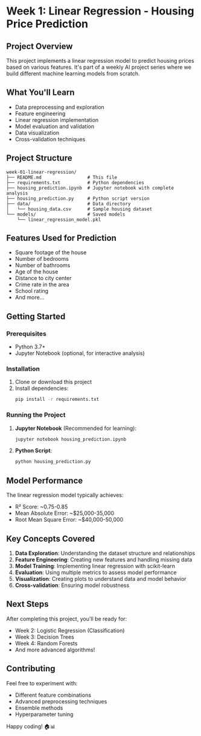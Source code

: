 # Week 1: Linear Regression - Housing Price Prediction

## Project Overview
This project implements a linear regression model to predict housing prices based on various features. It's part of a weekly AI project series where we build different machine learning models from scratch.

## What You'll Learn
- Data preprocessing and exploration
- Feature engineering
- Linear regression implementation
- Model evaluation and validation
- Data visualization
- Cross-validation techniques

## Project Structure
```
week-01-linear-regression/
├── README.md                 # This file
├── requirements.txt          # Python dependencies
├── housing_prediction.ipynb  # Jupyter notebook with complete analysis
├── housing_prediction.py     # Python script version
├── data/                     # Data directory
│   └── housing_data.csv      # Sample housing dataset
└── models/                   # Saved models
    └── linear_regression_model.pkl
```

## Features Used for Prediction
- Square footage of the house
- Number of bedrooms
- Number of bathrooms
- Age of the house
- Distance to city center
- Crime rate in the area
- School rating
- And more...

## Getting Started

### Prerequisites
- Python 3.7+
- Jupyter Notebook (optional, for interactive analysis)

### Installation
1. Clone or download this project
2. Install dependencies:
   ```bash
   pip install -r requirements.txt
   ```

### Running the Project
1. **Jupyter Notebook** (Recommended for learning):
   ```bash
   jupyter notebook housing_prediction.ipynb
   ```

2. **Python Script**:
   ```bash
   python housing_prediction.py
   ```

## Model Performance
The linear regression model typically achieves:
- R² Score: ~0.75-0.85
- Mean Absolute Error: ~$25,000-35,000
- Root Mean Square Error: ~$40,000-50,000

## Key Concepts Covered
1. **Data Exploration**: Understanding the dataset structure and relationships
2. **Feature Engineering**: Creating new features and handling missing data
3. **Model Training**: Implementing linear regression with scikit-learn
4. **Evaluation**: Using multiple metrics to assess model performance
5. **Visualization**: Creating plots to understand data and model behavior
6. **Cross-validation**: Ensuring model robustness

## Next Steps
After completing this project, you'll be ready for:
- Week 2: Logistic Regression (Classification)
- Week 3: Decision Trees
- Week 4: Random Forests
- And more advanced algorithms!

## Contributing
Feel free to experiment with:
- Different feature combinations
- Advanced preprocessing techniques
- Ensemble methods
- Hyperparameter tuning

Happy coding! 🏠📊 